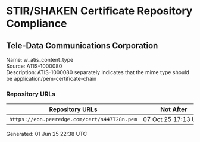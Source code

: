 # STIR/SHAKEN Certificate Repository Compliance

## Tele-Data Communications Corporation

Name: w_atis_content_type\
Source: ATIS-1000080\
Description: ATIS-1000080 separately indicates that the mime type should be application/pem-certificate-chain
### Repository URLs

| Repository URLs | Not After |  Problems | Link |
|-----------------|-----------|-----------|------|
| `https://eon.peeredge.com/cert/s447T28n.pem` | 07&#160;Oct&#160;25&#160;17:13&#160;UTC | true | [view](../../REPOS/fd3d6846f68434728a1a4c6c7dc87ce0bad272b0/README.md) |


Generated: 01 Jun 25 22:38 UTC